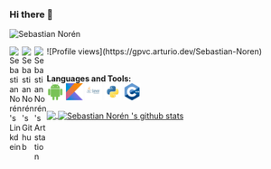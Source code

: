 <!--
**Sebastian-Noren/Sebastian-Noren** is a ✨ _special_ ✨ repository because its `README.md` (this file) appears on your GitHub profile.

Here are some ideas to get you started:

- 🔭 I’m currently working on ...
- 🌱 I’m currently learning ...
- 👯 I’m looking to collaborate on ...
- 🤔 I’m looking for help with ...
- 💬 Ask me about ...
- 📫 How to reach me: ...
- 😄 Pronouns: ...
- ⚡ Fun fact: ...
-->

### Hi there 👋

<p align="left"> <img src="https://komarev.com/ghpvc/?username=Sebastian-Noren&label=Views&color=blue&style=plastic" alt="Sebastian Norén" /> </p>
![Profile views](https://gpvc.arturio.dev/Sebastian-Noren)  

<a href="www.linkedin.com/in/sebastian-noren-3d">
  <img align="left" alt="Sebastian Norén 's Linkdein" width="22px" src="https://cdn.jsdelivr.net/npm/simple-icons@v3/icons/linkedin.svg" />
</a>
<a href="https://github.com/Sebastian-Noren">
  <img align="left" alt="Sebastian Norén 's Github" width="22px" src="https://cdn.jsdelivr.net/npm/simple-icons@v3/icons/github.svg" />
</a>
<a href="https://www.artstation.com/sebastiannoren">
  <img align="left" alt="Sebastian Norén 's Artstation" width="22px" src="https://cdn.jsdelivr.net/npm/simple-icons@v3/icons/artstation.svg" />
</a>
<br/>
<br/>

**Languages and Tools:**  
<code><img height="30" src="https://raw.githubusercontent.com/github/explore/80688e429a7d4ef2fca1e82350fe8e3517d3494d/topics/android/android.png"></code>
<code><img height="30" src="https://raw.githubusercontent.com/github/explore/80688e429a7d4ef2fca1e82350fe8e3517d3494d/topics/kotlin/kotlin.png"></code>
<code><img height="30" src="https://raw.githubusercontent.com/github/explore/80688e429a7d4ef2fca1e82350fe8e3517d3494d/topics/java/java.png"></code>
<code><img height="30" src="https://raw.githubusercontent.com/github/explore/80688e429a7d4ef2fca1e82350fe8e3517d3494d/topics/python/python.png"></code>
<code><img height="30" src="https://raw.githubusercontent.com/github/explore/80688e429a7d4ef2fca1e82350fe8e3517d3494d/topics/cpp/cpp.png"></code>
<div>
<a href="https://github.com/Sebastian-Noren">
  <img align="center" src="https://github-readme-stats.vercel.app/api/top-langs/?username=Sebastian-Noren&langs_count=10&layout=compact&theme=light&line_height=27" />
</a>
<a href="https://github.com/Sebastian-Noren">
 <img align="center" src="https://github-readme-stats.vercel.app/api?username=Sebastian-Noren&show_icons=true&theme=light&line_height=27" alt="Sebastian Norén 's github stats"/>
</a>
  <!--
<a href="https://github.com/Sebastian-Noren/AESCrypto">
  <img align="center" src="https://github-readme-stats.vercel.app/api/pin/?username=Sebastian-Noren&repo=AESCrypto&theme=light" />
</a>
-->
<div align="center">
</div>
